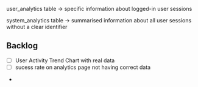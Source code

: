 user_analytics table &rarr; specific information about logged-in user sessions

system_analytics table &rarr; summarised information about all user sessions without a clear identifier

## Backlog
- [ ] User Activity Trend Chart with real data
- [ ] sucess rate on analytics page not having correct data
- 